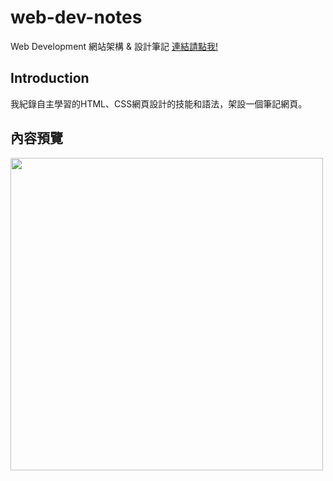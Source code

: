 # web-dev-notes
 Web Development 網站架構 &amp; 設計筆記
[連結請點我!](https://allison-hou.github.io/web-dev-notes)

## Introduction 
我紀錄自主學習的HTML、CSS網頁設計的技能和語法，架設一個筆記網頁。

## 內容預覽
<img src="https://i.imgur.com/6dJwa3j.png" width="500px">
